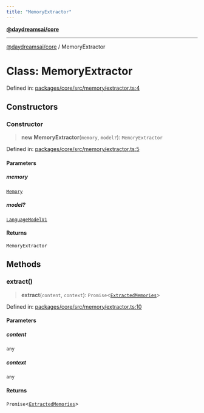 ```yaml
---
title: "MemoryExtractor"
---
```


[**@daydreamsai/core**](./api-reference.md)

***

[@daydreamsai/core](./api-reference.md) / MemoryExtractor

# Class: MemoryExtractor

Defined in: [packages/core/src/memory/extractor.ts:4](https://github.com/dojoengine/daydreams/blob/bbf75946e0d6d99fbdde4cebb2f8a4e8926724f1/packages/core/src/memory/extractor.ts#L4)

## Constructors

### Constructor

> **new MemoryExtractor**(`memory`, `model?`): `MemoryExtractor`

Defined in: [packages/core/src/memory/extractor.ts:5](https://github.com/dojoengine/daydreams/blob/bbf75946e0d6d99fbdde4cebb2f8a4e8926724f1/packages/core/src/memory/extractor.ts#L5)

#### Parameters

##### memory

[`Memory`](./Memory.md)

##### model?

[`LanguageModelV1`](./LanguageModelV1.md)

#### Returns

`MemoryExtractor`

## Methods

### extract()

> **extract**(`content`, `context`): `Promise`\<[`ExtractedMemories`](./ExtractedMemories.md)\>

Defined in: [packages/core/src/memory/extractor.ts:10](https://github.com/dojoengine/daydreams/blob/bbf75946e0d6d99fbdde4cebb2f8a4e8926724f1/packages/core/src/memory/extractor.ts#L10)

#### Parameters

##### content

`any`

##### context

`any`

#### Returns

`Promise`\<[`ExtractedMemories`](./ExtractedMemories.md)\>
